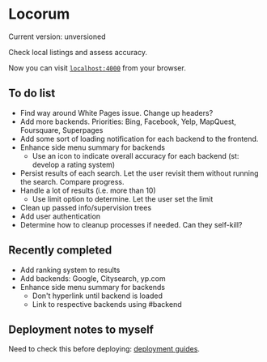 # Locorum

Current version: unversioned

Check local listings and assess accuracy.

Now you can visit [`localhost:4000`](http://localhost:4000) from your browser.

## To do list

- Find way around White Pages issue. Change up headers?
- Add more backends. Priorities: Bing, Facebook, Yelp, MapQuest, Foursquare, Superpages
- Add some sort of loading notification for each backend to the frontend.
- Enhance side menu summary for backends
  - Use an icon to indicate overall accuracy for each backend (st: develop a rating system)
- Persist results of each search. Let the user revisit them without running the search. Compare progress.
- Handle a lot of results (i.e. more than 10)
  - Use limit option to determine. Let the user set the limit
- Clean up passed info/supervision trees
- Add user authentication
- Determine how to cleanup processes if needed. Can they self-kill?

## Recently completed
- Add ranking system to results
- Add backends: Google, Citysearch, yp.com
- Enhance side menu summary for backends
  - Don't hyperlink until backend is loaded
  - Link to respective backends using #backend

## Deployment notes to myself

Need to check this before deploying: [deployment guides](http://www.phoenixframework.org/docs/deployment).

